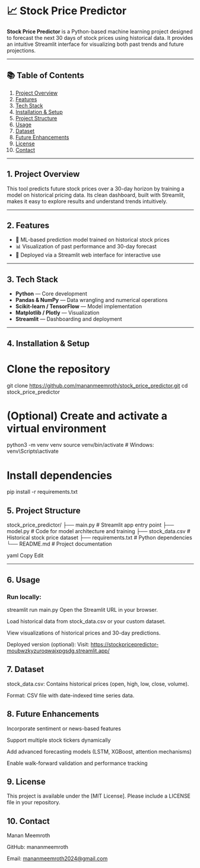 # 📈 Stock Price Predictor

**Stock Price Predictor** is a Python-based machine learning project designed to forecast the next 30 days of stock prices using historical data. It provides an intuitive Streamlit interface for visualizing both past trends and future projections.

---

## 📚 Table of Contents
1. [Project Overview](#1-project-overview)  
2. [Features](#2-features)  
3. [Tech Stack](#3-tech-stack)  
4. [Installation & Setup](#4-installation--setup)  
5. [Project Structure](#5-project-structure)  
6. [Usage](#6-usage)  
7. [Dataset](#7-dataset)  
8. [Future Enhancements](#8-future-enhancements)  
9. [License](#9-license)  
10. [Contact](#10-contact)

---

## 1. Project Overview  
This tool predicts future stock prices over a 30-day horizon by training a model on historical pricing data. Its clean dashboard, built with Streamlit, makes it easy to explore results and understand trends intuitively.

---

## 2. Features
- 🧠 ML-based prediction model trained on historical stock prices  
- 📊 Visualization of past performance and 30-day forecast  
- 🚀 Deployed via a Streamlit web interface for interactive use

---

## 3. Tech Stack
- **Python** — Core development  
- **Pandas & NumPy** — Data wrangling and numerical operations  
- **Scikit-learn / TensorFlow** — Model implementation  
- **Matplotlib / Plotly** — Visualization  
- **Streamlit** — Dashboarding and deployment

---

## 4. Installation & Setup


# Clone the repository
git clone https://github.com/mananmeemroth/stock_price_predictor.git
cd stock_price_predictor

# (Optional) Create and activate a virtual environment
python3 -m venv venv
source venv/bin/activate  # Windows: venv\Scripts\activate

# Install dependencies
pip install -r requirements.txt


## 5. Project Structure

stock_price_predictor/
├── main.py # Streamlit app entry point
├── model.py # Code for model architecture and training
├── stock_data.csv # Historical stock price dataset
├── requirements.txt # Python dependencies
└── README.md # Project documentation

yaml
Copy
Edit

---

## 6. Usage

### Run locally:

streamlit run main.py
Open the Streamlit URL in your browser.

Load historical data from stock_data.csv or your custom dataset.

View visualizations of historical prices and 30-day predictions.

Deployed version (optional):
Visit: https://stockpricepredictor-moubwzkyzuroqwajxpgsdg.streamlit.app/

## 7. Dataset
stock_data.csv: Contains historical prices (open, high, low, close, volume).

Format: CSV file with date-indexed time series data.

## 8. Future Enhancements
Incorporate sentiment or news-based features

Support multiple stock tickers dynamically

Add advanced forecasting models (LSTM, XGBoost, attention mechanisms)

Enable walk-forward validation and performance tracking

## 9. License
This project is available under the [MIT License]. Please include a LICENSE file in your repository.

## 10. Contact
Manan Meemroth

GitHub: mananmeemroth

Email: mananmeemroth2024@gmail.com


